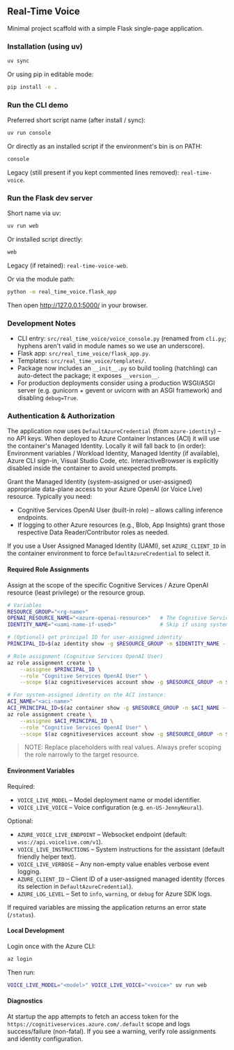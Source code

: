 ## Real-Time Voice

Minimal project scaffold with a simple Flask single-page application.

### Installation (using uv)

```bash
uv sync
```

Or using pip in editable mode:

```bash
pip install -e .
```

### Run the CLI demo

Preferred short script name (after install / sync):

```bash
uv run console
```

Or directly as an installed script if the environment's bin is on PATH:

```bash
console
```

Legacy (still present if you kept commented lines removed): `real-time-voice`.

### Run the Flask dev server

Short name via uv:

```bash
uv run web
```

Or installed script directly:

```bash
web
```

Legacy (if retained): `real-time-voice-web`.

Or via the module path:

```bash
python -m real_time_voice.flask_app
```

Then open http://127.0.0.1:5000/ in your browser.

### Development Notes

* CLI entry: `src/real_time_voice/voice_console.py` (renamed from `cli.py`; hyphens aren't valid in module names so we use an underscore).
* Flask app: `src/real_time_voice/flask_app.py`.
* Templates: `src/real_time_voice/templates/`.
* Package now includes an `__init__.py` so build tooling (hatchling) can auto-detect the package; it exposes `__version__`.
* For production deployments consider using a production WSGI/ASGI server (e.g. gunicorn + gevent or uvicorn with an ASGI framework) and disabling `debug=True`.

### Authentication & Authorization

The application now uses `DefaultAzureCredential` (from `azure-identity`) – no API keys. When deployed to Azure Container Instances (ACI) it will use the container's Managed Identity. Locally it will fall back to (in order): Environment variables / Workload Identity, Managed Identity (if available), Azure CLI sign-in, Visual Studio Code, etc. InteractiveBrowser is explicitly disabled inside the container to avoid unexpected prompts.

Grant the Managed Identity (system-assigned or user-assigned) appropriate data-plane access to your Azure OpenAI (or Voice Live) resource. Typically you need: 

* Cognitive Services OpenAI User (built-in role) – allows calling inference endpoints.
* If logging to other Azure resources (e.g., Blob, App Insights) grant those respective Data Reader/Contributor roles as needed.

If you use a User Assigned Managed Identity (UAMI), set `AZURE_CLIENT_ID` in the container environment to force `DefaultAzureCredential` to select it.

#### Required Role Assignments

Assign at the scope of the specific Cognitive Services / Azure OpenAI resource (least privilege) or the resource group.

```bash
# Variables
RESOURCE_GROUP="<rg-name>"
OPENAI_RESOURCE_NAME="<azure-openai-resource>"   # The Cognitive Services / Azure OpenAI account
IDENTITY_NAME="<uami-name-if-used>"              # Skip if using system-assigned identity

# (Optional) get principal ID for user-assigned identity
PRINCIPAL_ID=$(az identity show -g $RESOURCE_GROUP -n $IDENTITY_NAME --query principalId -o tsv)

# Role assignment (Cognitive Services OpenAI User)
az role assignment create \
	--assignee $PRINCIPAL_ID \
	--role "Cognitive Services OpenAI User" \
	--scope $(az cognitiveservices account show -g $RESOURCE_GROUP -n $OPENAI_RESOURCE_NAME --query id -o tsv)

# For system-assigned identity on the ACI instance:
ACI_NAME="<aci-name>"
ACI_PRINCIPAL_ID=$(az container show -g $RESOURCE_GROUP -n $ACI_NAME --query identity.principalId -o tsv)
az role assignment create \
	--assignee $ACI_PRINCIPAL_ID \
	--role "Cognitive Services OpenAI User" \
	--scope $(az cognitiveservices account show -g $RESOURCE_GROUP -n $OPENAI_RESOURCE_NAME --query id -o tsv)
```

> NOTE: Replace placeholders with real values. Always prefer scoping the role narrowly to the target resource.

#### Environment Variables

Required:
* `VOICE_LIVE_MODEL` – Model deployment name or model identifier.
* `VOICE_LIVE_VOICE` – Voice configuration (e.g. `en-US-JennyNeural`).

Optional:
* `AZURE_VOICE_LIVE_ENDPOINT` – Websocket endpoint (default: `wss://api.voicelive.com/v1`).
* `VOICE_LIVE_INSTRUCTIONS` – System instructions for the assistant (default friendly helper text).
* `VOICE_LIVE_VERBOSE` – Any non-empty value enables verbose event logging.
* `AZURE_CLIENT_ID` – Client ID of a user-assigned managed identity (forces its selection in `DefaultAzureCredential`).
* `AZURE_LOG_LEVEL` – Set to `info`, `warning`, or `debug` for Azure SDK logs.

If required variables are missing the application returns an error state (`/status`).

#### Local Development

Login once with the Azure CLI:

```bash
az login
```

Then run:

```bash
VOICE_LIVE_MODEL="<model>" VOICE_LIVE_VOICE="<voice>" uv run web
```

#### Diagnostics

At startup the app attempts to fetch an access token for the `https://cognitiveservices.azure.com/.default` scope and logs success/failure (non-fatal). If you see a warning, verify role assignments and identity configuration.

